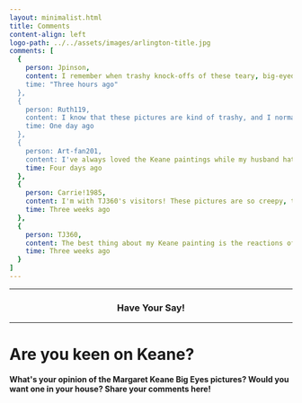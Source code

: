 ```yaml
---
layout: minimalist.html
title: Comments
content-align: left
logo-path: ../../assets/images/arlington-title.jpg
comments: [
  {
    person: Jpinson,
    content: I remember when trashy knock-offs of these teary, big-eyed orphan pictures were clogging up thrift stores nationwide – they were the epitome of American kitsch. But, as Tim Burton's film reveals, the reality was that Walter Keane had been exploiting his wife's talents all along, and the wife's sad tale is evident in those children's eyes. Maybe those weepy waifs weren't as capricious an invention as they first appeared.,
    time: "Three hours ago"
  },
  {
    person: Ruth119,
    content: I know that these pictures are kind of trashy, and I normally hate cutesy stuff like this, but there is something about the pictures that appeals to me. They tell a story which is much deeper than the painting itself. You find yourself wondering what has happened to those children, and you start to feel things like pity and revulsion. Personally, I think being able to evoke that sort of reaction in someone requires real talent.,
    time: One day ago
  },
  {
    person: Art-fan201,
    content: I've always loved the Keane paintings while my husband hates them. He finds them depressing. He finally to consented to having my picture of a lonely girl crying in the dark street hang in the cloakroom off our entrance hall, but he avoided it as much as he could. Like the girl in the image, it was rejected, which I find an interesting parallel.,
    time: Four days ago
  },
  {
    person: Carrie!1985,
    content: I'm with TJ360's visitors! These pictures are so creepy, they would give any child nightmares. Maybe a teen goth might see something in them, but they'd probably find them too twee. Personally, I wouldn't want one anywhere in the house.,
    time: Three weeks ago
  },
  {
    person: TJ360,
    content: The best thing about my Keane painting is the reactions of my visitors. The majority find it totally creepy, and some state, quite vehemently, that they are far too depressing for a home with children in it and that I should replace them with something more happy and rosy. Do they think that children don't feel negative emotions? I think kids relate to the Keane pictures far better than to a painting of a child in some fool's paradise.,
    time: Three weeks ago
  }
]
---
```

---

### <center>Have Your Say!</center>

---

# Are you keen on Keane?

**What's your opinion of the Margaret Keane Big Eyes pictures? Would you want one in your house? Share your comments here!**
